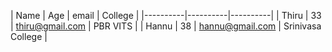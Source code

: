 | Name | Age | email | College |
|----------|----------|----------|
| Thiru   | 33   | thiru@gmail.com | PBR VITS   |
| Hannu   | 38   | hannu@gmail.com   | Srinivasa College |
